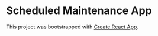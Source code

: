 # Scheduled Maintenance App

This project was bootstrapped with [Create React App](https://github.com/facebookincubator/create-react-app).
